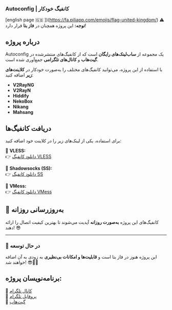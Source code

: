 ### **Autoconfig | کانفیگ خودکار**  

[english page 🇬🇧 ])(https://fa.piliapp.com/emojis/flag-united-kingdom/)
⚠ **توجه:** این پروژه همچنان در **فاز بتا** قرار دارد!  

## **درباره پروژه**  
Autoconfig یک مجموعه از **ساب‌لینک‌های رایگان** است که از کانفیگ‌های منتشرشده در **گیت‌هاب** و **کانال‌های تلگرامی** جمع‌آوری شده است.  

با استفاده از این پروژه، می‌توانید کانفیگ‌های مختلف را به‌صورت خودکار در **کلاینت‌های زیر** اضافه کنید:  

- **V2RayNG**  
- **V2RayN**  
- **Hiddify**  
- **NekoBox**  
- **Nikang**  
- **Mahsang**  

## **دریافت کانفیگ‌ها**  
برای استفاده، یکی از لینک‌های زیر را در کلاینت خود اضافه کنید:  

🔹 **VLESS:**  
👉 [دانلود کانفیگ VLESS](https://raw.githubusercontent.com/raviiid/Autoconfig/refs/heads/main/vless.text)  

🔹 **Shadowsocks (SS):**  
👉 [دانلود کانفیگ SS](https://raw.githubusercontent.com/raviiid/Autoconfig/refs/heads/main/ss.text)  

🔹 **VMess:**  
👉 [دانلود کانفیگ VMess](https://raw.githubusercontent.com/raviiid/Autoconfig/refs/heads/main/vmess.text)  

## **🚀 به‌روزرسانی روزانه**  
کانفیگ‌های این پروژه **به‌صورت روزانه** آپدیت می‌شوند تا بهترین کیفیت اتصال را ارائه دهند! 😎  

---

### **🚧 در حال توسعه**  
این پروژه هنوز در فاز بتا است و **قابلیت‌ها و امکانات بی‌نظیری** به زودی به آن اضافه خواهند شد! 😎🐱‍💻  

## **برنامه‌نویسان پروژه:**  
📌 [کانال تلگرام](https://t.me/CAA_premium)  
📌 [پروفایل تلگرام](https://t.me/raviiiid)  
📌 [گیت‌هاب](https://github.com/Ravidgame)  


